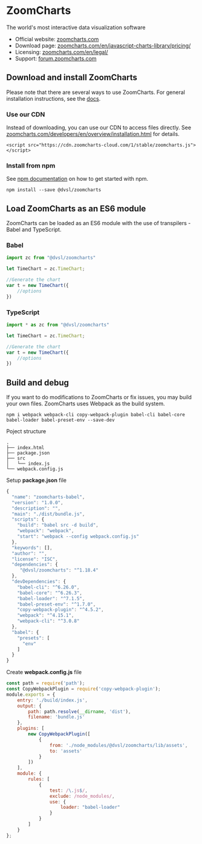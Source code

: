 # ZoomCharts

The world's most interactive data visualization software

- Official website: [zoomcharts.com](https://zoomcharts.com/en/)
- Download page: [zoomcharts.com/en/javascript-charts-library/pricing/](https://zoomcharts.com/en/javascript-charts-library/pricing/)
- Licensing: [zoomcharts.com/en/legal/](https://zoomcharts.com/en/legal/)
- Support: [forum.zoomcharts.com](https://forum.zoomcharts.com/)

## Download and install ZoomCharts

Please note that there are several ways to use ZoomCharts. For general installation instructions, see the [docs](https://zoomcharts.com/developers/en/introduction.html).

### Use our CDN

Instead of downloading, you can use our CDN to access files directly. See [zoomcharts.com/developers/en/overview/installation.html](https://zoomcharts.com/developers/en/overview/installation.html) for details.

```
<script src="https://cdn.zoomcharts-cloud.com/1/stable/zoomcharts.js"></script>
```

### Install from npm

See [npm documentation](https://docs.npmjs.com/) on how to get started with npm.

```
npm install --save @dvsl/zoomcharts
```

## Load ZoomCharts as an ES6 module

ZoomCharts can be loaded as an ES6 module with the use of transpilers - Babel and TypeScript.

### Babel
```javascript
import zc from "@dvsl/zoomcharts" 

let TimeChart = zc.TimeChart;

//Generate the chart
var t = new TimeChart({
    //options
})
```
### TypeScript
```javascript
import * as zc from "@dvsl/zoomcharts"

let TimeChart = zc.TimeChart;

//Generate the chart
var t = new TimeChart({
    //options
})
```
## Build and debug

If you want to do modifications to ZoomCharts or fix issues, you may build your own files. ZoomCharts uses Webpack as the build system.

```
npm i webpack webpack-cli copy-webpack-plugin babel-cli babel-core babel-loader babel-preset-env --save-dev
```
Poject structure
```
.
├── index.html
├── package.json
├── src
│   └── index.js
└── webpack.config.js
```
Setup **__package.json__** file
```javascript
{
  "name": "zoomcharts-babel",
  "version": "1.0.0",
  "description": "",
  "main": "./dist/bundle.js",
  "scripts": {
    "build": "babel src -d build",
    "webpack": "webpack",
    "start": "webpack --config webpack.config.js"
  },
  "keywords": [],
  "author": "",
  "license": "ISC",
  "dependencies": {
     "@dvsl/zoomcharts": "^1.18.4"
  },
  "devDependencies": {
    "babel-cli": "^6.26.0",
    "babel-core": "^6.26.3",
    "babel-loader": "^7.1.5",
    "babel-preset-env": "^1.7.0",
    "copy-webpack-plugin": "^4.5.2",
    "webpack": "^4.15.1",
    "webpack-cli": "^3.0.8"
  },
  "babel": {
    "presets": [
      "env"
    ]
  }
}
```
Create **__webpack.config.js__** file
```javascript
const path = require('path');
const CopyWebpackPlugin = require('copy-webpack-plugin');
module.exports = {
    entry: './build/index.js',
    output: {
        path: path.resolve(__dirname, 'dist'),
        filename: 'bundle.js'
    },
    plugins: [
        new CopyWebpackPlugin([
            {
                from: './node_modules/@dvsl/zoomcharts/lib/assets',
                to: 'assets'
            }
        ])
    ],
    module: {
        rules: [
            {
                test: /\.js$/,
                exclude: /node_modules/,
                use: {
                    loader: "babel-loader"
                }
            }
        ]
    }
};
```
